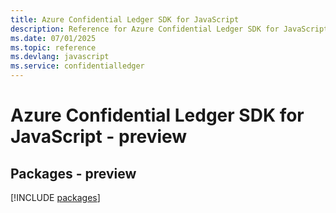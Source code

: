 ```yaml
---
title: Azure Confidential Ledger SDK for JavaScript
description: Reference for Azure Confidential Ledger SDK for JavaScript
ms.date: 07/01/2025
ms.topic: reference
ms.devlang: javascript
ms.service: confidentialledger
---
```

# Azure Confidential Ledger SDK for JavaScript - preview
## Packages - preview
[!INCLUDE [packages](confidential-ledger-index.md)]
